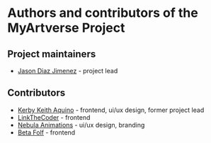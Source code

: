# Authors and contributors of the MyArtverse Project

## Project maintainers

- [Jason Diaz Jimenez](https://github.com/VulpoTheDev) - project lead

## Contributors

- [Kerby Keith Aquino](https://github.com/kuroji-fusky) - frontend, ui/ux
  design, former project lead
- [LinkTheCoder](https://github.com/LinkTheCoder) - frontend
- [Nebula Animations](https://twitter.com/nebulaanimation) - ui/ux design,
  branding
- [Beta Folf](https://github.com/Beta-Folf) - frontend
